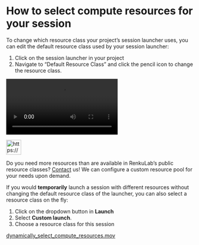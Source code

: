 # How to select compute resources for your session

To change which resource class your project’s session launcher uses, you can edit the default resource class used by your session launcher:

1. Click on the session launcher in your project
2. Navigate to “Default Resource Class” and click the pencil icon to change the resource class.

![image.png](./select-compute-resources-for-session-10.mov)

<aside>
<img src="https://www.notion.so/icons/rocket_green.svg" alt="https://www.notion.so/icons/rocket_green.svg" width="40px" />

Do you need more resources than are available in RenkuLab’s public resource classes? [Contact](https://www.notion.so/Contact-dd098db288ff433893a4d4d429da99c1?pvs=21) us! We can configure a custom resource pool for your needs upon demand.

</aside>

If you would **temporarily** launch a session with different resources without changing the default resource class of the launcher, you can also select a resource class on the fly:

1. Click on the dropdown button in **Launch**
2. Select **Custom launch**.
3. Choose a resource class for this session

[dynamically_select_compute_resources.mov](./select-compute-resources-for-session-10.mov)
